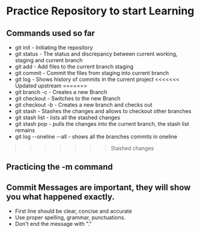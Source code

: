 # Practice Repository to start Learning

## Commands used so far

- git init - Initiating the repository
- git status - The status and discrepancy between current working, staging and current branch
- git add - Add files to the current branch staging
- git commit - Commit the files from staging into current branch
- git log - Shows history of commits in the current project
<<<<<<< Updated upstream
=======
- git branch -c - Creates a new Branch
- git checkout - Switches to the new Branch
- git checkout -b - Creates a new branch and checks out
- git stash - Stashes the changes and allows to checkout other branches
- git stash list - lists all the stashed changes
- git stash pop - pulls the changes into the current branch, the stash list remains
- git log --oneline --all - shows all the branches commits in oneline
>>>>>>> Stashed changes

## Practicing the -m command

## Commit Messages are important, they will show you what happened exactly.

- First line should be clear, concise and accurate
- Use proper spelling, grammar, punctuations.
- Don't end the message with "."
